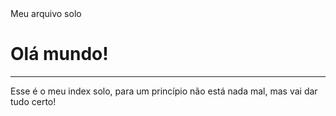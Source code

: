 <!DOCTYPE html>
<html lang="pt-br">
<head>
    <meta charset="UTF-8">
    <meta name="viewport" content="width=device-width, initial-scale=1.0">
    <tittle>Meu arquivo solo</tittle>
</head>
<body>
    </h1>
    <h1>Olá mundo!</h1>
    <hr>
    <p>Esse é o meu index solo, para um princípio não está nada mal, mas vai dar tudo certo!</p>
    
</body>
</html>
